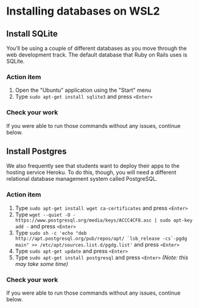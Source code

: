 # Installing databases on WSL2

## Install SQLite

You’ll be using a couple of different databases as you move through the web development track. The default database that Ruby on Rails uses is SQLite.

### Action item

1. Open the "Ubuntu" application using the "Start" menu
2. Type `sudo apt-get install sqlite3` and press `<Enter>`

### Check your work

If you were able to run those commands without any issues, continue below.

## Install Postgres

We also frequently see that students want to deploy their apps to the hosting service Heroku. To do this, though, you will need a different relational database management system called PostgreSQL.

### Action item

1. Type `sudo apt-get install wget ca-certificates` and press `<Enter>`
2. Type `wget --quiet -O - https://www.postgresql.org/media/keys/ACCC4CF8.asc | sudo apt-key add -` and press `<Enter>`
3. Type ``sudo sh -c 'echo "deb http://apt.postgresql.org/pub/repos/apt/ `lsb_release -cs`-pgdg main" >> /etc/apt/sources.list.d/pgdg.list'`` and press `<Enter>`
4. Type `sudo apt-get update` and press `<Enter>`
5. Type `sudo apt-get install postgresql` and press `<Enter>` _(Note: this may take some time)_

### Check your work

If you were able to run those commands without any issues, continue below.
